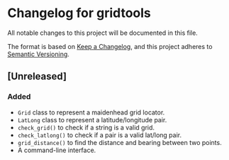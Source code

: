 # Changelog for gridtools
All notable changes to this project will be documented in this file.

The format is based on [Keep a Changelog](https://keepachangelog.com/en/1.0.0/),
and this project adheres to [Semantic Versioning](https://semver.org/spec/v2.0.0.html).


## [Unreleased]
### Added
- `Grid` class to represent a maidenhead grid locator.
- `LatLong` class to represent a latitude/longitude pair.
- `check_grid()` to check if a string is a valid grid.
- `check_latlong()` to check if a pair is a valid lat/long pair.
- `grid_distance()` to find the distance and bearing between two points.
- A command-line interface.


<!-- ## [1.0.0] - YYYY-MM-DD -->


<!-- [Unreleased]: https://github.com/miaowware/gridtools/compare/1.0.0...HEAD -->
<!-- [1.0.0]: https://github.com/miaowware/gridtools/releases/tag/1.0.0 -->